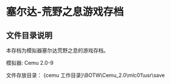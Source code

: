 # 塞尔达-荒野之息游戏存档

## 文件目录说明
本存档为模拟器塞尔达荒野之息的游戏存档。

模拟器: Cemu 2.0-9
 
文件存放目录：
{cemu 工作目录}\BOTW\Cemu_2.0\mlc01\usr\save
